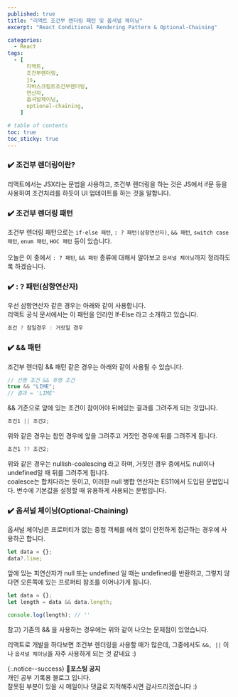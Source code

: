 ```yaml
---
published: true
title: "리액트 조건부 렌더링 패턴 및 옵셔널 체이닝"
excerpt: "React Conditional Rendering Pattern & Optional-Chaining"

categories:
  - React
tags:
  - [
      리액트,
      조건부렌더링,
      js,
      자바스크립트조건부렌더링,
      연산자,
      옵셔널체이닝,
      optional-chaining,
    ]

# table of contents
toc: true
toc_sticky: true
---
```


### ✔️ 조건부 렌더링이란?

리액트에서는 JSX라는 문법을 사용하고, 조건부 렌더링을 하는 것은 JS에서 if문 등을 사용하여 조건처리를 하듯이 UI 업데이트를 하는 것을 말합니다.

### ✔️ 조건부 렌더링 패턴

조건부 렌더링 패턴으로는 `if-else 패턴`, `: ? 패턴(삼항연산자)`, `&& 패턴`, `switch case 패턴`, `enum 패턴`, `HOC 패턴` 등이 있습니다.  
<br>
오늘은 이 중에서 `: ? 패턴`, `&& 패턴` 종류에 대해서 알아보고 `옵셔널 체이닝`까지 정리하도록 하겠습니다.

### ✔️ : ? 패턴(삼항연산자)

우선 삼항연산자 같은 경우는 아래와 같이 사용합니다.  
리액트 공식 문서에서는 이 패턴을 인라인 If-Else 라고 소개하고 있습니다.

```jsx
조건 ? 참일경우 : 거짓일 경우
```

### ✔️ && 패턴

조건부 렌더링 && 패턴 같은 경우는 아래와 같이 사용될 수 있습니다.

```jsx
// 선행 조건 && 후행 조건
true && "LIME";
// 결과 = 'LIME'
```

&& 기준으로 앞에 있는 조건이 참이어야 뒤에있는 결과를 그려주게 되는 것입니다.

```jsx
조건1 || 조건2;
```

위와 같은 경우는 참인 경우에 앞을 그려주고 거짓인 경우에 뒤를 그려주게 됩니다.

```jsx
조건1 ?? 조건2;
```

위와 같은 경우는 nullish-coalescing 라고 하며, 거짓인 경우 중에서도 null이나 undefined일 때 뒤를 그려주게 됩니다.  
coalesce는 합치다라는 뜻이고, 이러한 null 병합 연산자는 ES11에서 도입된 문법입니다. 변수에 기본값을 설정할 때 유용하게 사용되는 문법입니다.

### ✔️ 옵셔널 체이닝(Optional-Chaining)

옵셔널 체이닝은 프로퍼티가 없는 중첩 객체를 에러 없이 안전하게 접근하는 경우에 사용하곤 합니다.

```jsx
let data = {};
data?.lime;
```

앞에 있는 피연산자가 null 또는 undefined 일 때는 undefined를 반환하고, 그렇지 않다면 오른쪽에 있는 프로퍼티 참조를 이어나가게 됩니다.

```jsx
let data = {};
let length = data && data.length;

console.log(length); // ''
```

참고) 기존의 && 을 사용하는 경우에는 위와 같이 나오는 문제점이 있었습니다.

리액트로 개발을 하다보면 조건부 렌더링을 사용할 때가 많은데, 그중에서도 `&&, ||` 이나 `옵셔널 체이닝`을 자주 사용하게 되는 것 같네요 :)

{:.notice--success}
🔔**포스팅 공지**  
개인 공부 기록용 블로그 입니다.  
잘못된 부분이 있을 시 메일이나 댓글로 지적해주시면 감사드리겠습니다 :)

